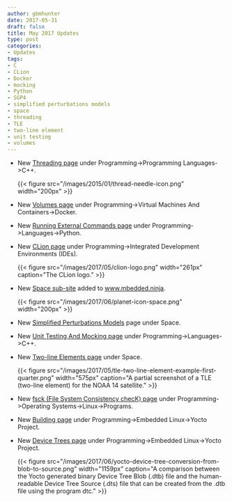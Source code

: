 ```yaml
---
author: gbmhunter
date: 2017-05-31
draft: false
title: May 2017 Updates
type: post
categories:
- Updates
tags:
- C
- CLion
- Docker
- mocking
- Python
- SGP4
- simplified perturbations models
- space
- threading
- TLE
- two-line element
- unit testing
- volumes
---
```


* New [Threading page](/programming/languages/c-plus-plus/threading/) under Programming->Programming Languages->C++.  

	{{< figure src="/images/2015/01/thread-needle-icon.png" width="200px" >}}

* New [Volumes page](/programming/virtual-machines-and-containers/docker/volumes) under Programming->Virtual Machines And Containers->Docker.
* New [Running External Commands page](/programming/languages/python/running-external-commands) under Programming->Languages->Python.
* New [CLion page](/programming/integrated-development-environments-ides/clion) under Programming->Integrated Development Environments (IDEs).  

	{{< figure src="/images/2017/05/clion-logo.png" width="261px" caption="The CLion logo." >}}

* New [Space sub-site](/space) added to www.mbedded.ninja.  

	{{< figure src="/images/2017/06/planet-icon-space.png" width="200px" >}}

* New [Simplified Perturbations Models](/space/simplified-perturbations-models) page under Space.
* New [Unit Testing And Mocking page](/programming/languages/c-plus-plus/unit-testing-and-mocking) under Programming->Languages->C++.
* New [Two-line Elements page](/space/two-line-elements) under Space.  

	{{< figure src="/images/2017/05/tle-two-line-element-example-first-quarter.png" width="575px" caption="A partial screenshot of a TLE (two-line element) for the NOAA 14 satellite."  >}}

* New [fsck (File System Consistency checK) page](/programming/operating-systems/linux/programs/fsck-file-system-consistency-check) under Programming->Operating Systems->Linux->Programs.
* New [Building page](/programming/embedded-linux/yocto-project/building-yocto/) under Programming->Embedded Linux->Yocto Project.
* New [Device Trees page](/programming/embedded-linux/yocto-project/device-trees) under Programming->Embedded Linux->Yocto Project.  

	{{< figure src="/images/2017/06/yocto-device-tree-conversion-from-blob-to-source.png" width="1159px" caption="A comparison between the Yocto generated binary Device Tree Blob (.dtb) file and the human-readable Device Tree Source (.dts) file that can be created from the .dtb file using the program dtc."  >}}
